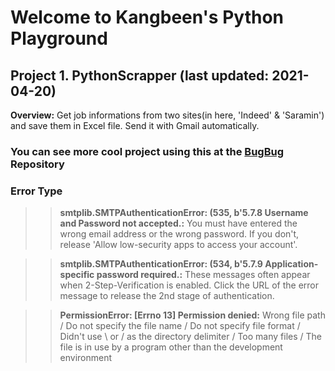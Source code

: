 # Welcome to Kangbeen's Python Playground

## Project 1. PythonScrapper (last updated: 2021-04-20)
**Overview:**
Get job informations from two sites(in here, 'Indeed' & 'Saramin') and save them in Excel file. Send it with Gmail automatically.

### You can see more cool project using this at the <a href = 'https://github.com/KevinTheRainmaker/BugBug'>BugBug</a> Repository 
### **Error Type**
>> **smtplib.SMTPAuthenticationError: (535, b'5.7.8 Username and Password not accepted.:**
You must have entered the wrong email address or the wrong password. If you don't, release 'Allow low-security apps to access your account'.

>> **smtplib.SMTPAuthenticationError: (534, b'5.7.9 Application-specific password required.:**
These messages often appear when 2-Step-Verification is enabled. Click the URL of the error message to release the 2nd stage of authentication.

>> **PermissionError: [Errno 13] Permission denied:**
Wrong file path / Do not specify the file name / Do not specify file format / Didn't use \\ or / as the directory delimiter / Too many files / The file is in use by a program other than the development environment
